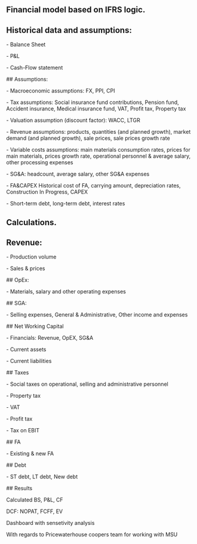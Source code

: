 ## Financial model based on IFRS logic.

## Historical data and assumptions: 
<p>- Balance Sheet<p>
<p>- P&L <p>
<p>- Cash-Flow statement<p>
## Assumptions: 
<p>- Macroeconomic assumptions: FX, PPI, CPI<p>
<p>- Tax assumptions: Social insurance fund contributions, Pension fund, Accident insurance, Medical insurance fund, VAT, Profit tax, Property tax<p>
<p>- Valuation assumption (discount factor): WACC, LTGR<p>
<p>- Revenue assumptions: products, quantities (and planned growth), market demand (and planned growth), sale prices, sale prices growth rate<p>
<p>- Variable costs assumptions: main materials consumption rates, prices for main materials, prices growth rate, operational personnel & average salary, other processing expenses<p>
<p>- SG&A: headcount, average salary, other SG&A expenses <p>
<p>- FA&CAPEX Historical cost of FA, carrying amount, depreciation rates, Construction In Progress, CAPEX<p>
<p>- Short-term debt, long-term debt, interest rates<p>

## Calculations.
## Revenue:
<p>- Production volume <p>
<p>- Sales & prices<p>
## OpEx:
<p>- Materials, salary and other operating expenses<p>
## SGA:
<P>- Selling expenses, General & Administrative, Other income and expenses<p>
## Net Working Capital
<p>- Financials: Revenue, OpEX, SG&A<p>
<p>- Current assets<p>
<p>- Current liabilities<p>
## Taxes
<p>- Social taxes on operational, selling and administrative personnel<p>
<p>- Property tax<p>
<p>- VAT<p>
<p>- Profit tax<p>
<p>- Tax on EBIT<p>
## FA
<p> - Existing & new FA <p>
## Debt 
<p> - ST debt, LT debt, New debt<p>
## Results 
<p> Calculated BS, P&L, CF<p>
<p> DCF: NOPAT, FCFF, EV<p>
<p> Dashboard with sensetivity analysis<p>

With regards to Pricewaterhouse coopers team for working with MSU
